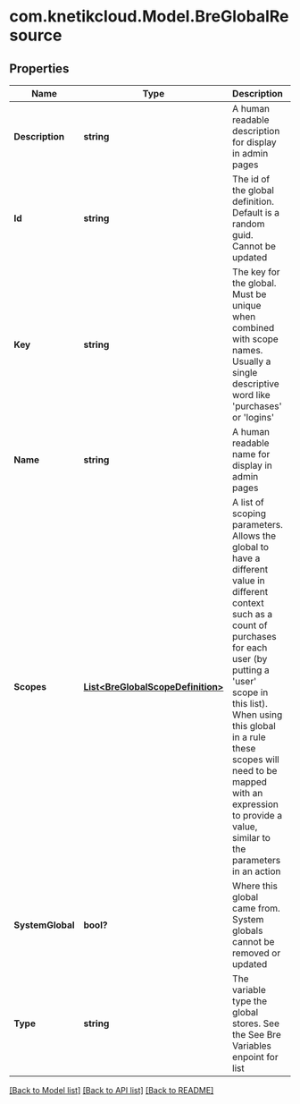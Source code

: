 # com.knetikcloud.Model.BreGlobalResource
## Properties

Name | Type | Description | Notes
------------ | ------------- | ------------- | -------------
**Description** | **string** | A human readable description for display in admin pages | [optional] 
**Id** | **string** | The id of the global definition. Default is a random guid. Cannot be updated | [optional] 
**Key** | **string** | The key for the global. Must be unique when combined with scope names. Usually a single descriptive word like &#39;purchases&#39; or &#39;logins&#39; | 
**Name** | **string** | A human readable name for display in admin pages | [optional] 
**Scopes** | [**List&lt;BreGlobalScopeDefinition&gt;**](BreGlobalScopeDefinition.md) | A list of scoping parameters. Allows the global to have a different value in different context such as a count of purchases for each user (by putting a &#39;user&#39; scope in this list). When using this global in a rule these scopes will need to be mapped with an expression to provide a value, similar to the parameters in an action | [optional] 
**SystemGlobal** | **bool?** | Where this global came from. System globals cannot be removed or updated | [optional] 
**Type** | **string** | The variable type the global stores. See the See Bre Variables enpoint for list | 

[[Back to Model list]](../README.md#documentation-for-models) [[Back to API list]](../README.md#documentation-for-api-endpoints) [[Back to README]](../README.md)

